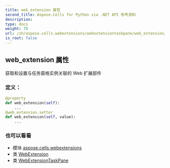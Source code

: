 ```yaml
---
title: web_extension 属性
second_title: Aspose.Cells for Python via .NET API 参考资料
description:
type: docs
weight: 70
url: /zh/aspose.cells.webextensions/webextensiontaskpane/web_extension/
is_root: false
---
```

## web_extension 属性

获取和设置与任务窗格实例关联的 Web 扩展部件
### 定义：
```python
@property
def web_extension(self):
    ...
@web_extension.setter
def web_extension(self, value):
    ...
```

### 也可以看看
* 模块 [aspose.cells.webextensions](../../)
* 类 [WebExtension](/cells/python-net/zh/aspose.cells.webextensions/webextension)
* 类 [WebExtensionTaskPane](/cells/python-net/zh/aspose.cells.webextensions/webextensiontaskpane)
